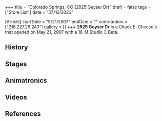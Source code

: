 +++
title = "Colorado Springs, CO (2925 Geyser Dr)"
draft = false
tags = ["Store List"]
date = "07/13/2023"

[Article]
startDate = "5/21/2007"
endDate = ""
contributors = ["216.227.26.243"]
gallery = []
+++
<b>2925 Geyser Dr</b> is a Chuck E. Cheese's that opened on May 21, 2007 with a 16-M Studio C Beta.

<h2>History</h2>
<h2>Stages</h2>
<h2>Animatronics</h2>

<h2>Videos</h2>
<h2>References</h2>